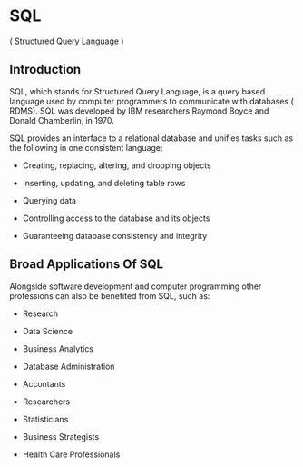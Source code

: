 <!-- ![Alt text](https://assets.digitalocean.com/articles/alligator/boo.svg "a title") -->

# SQL

( Structured Query Language )

## Introduction

SQL, which stands for Structured Query Language, is a query based language used by computer programmers to communicate with databases ( RDMS). SQL was developed by IBM researchers Raymond Boyce and Donald Chamberlin, in 1970.

SQL provides an interface to a relational database and unifies tasks such as the following in one consistent language:

- Creating, replacing, altering, and dropping objects

- Inserting, updating, and deleting table rows

- Querying data

- Controlling access to the database and its objects

- Guaranteeing database consistency and integrity

## Broad Applications Of SQL

Alongside software development and computer programming other professions can also be benefited from SQL, such as:

- Research

- Data Science

- Business Analytics

- Database Administration

- Accontants

- Researchers

- Statisticians

- Business Strategists

* Health Care Professionals
